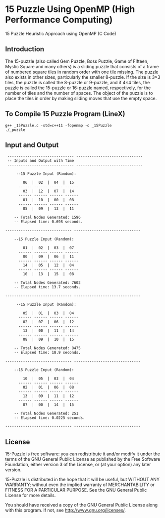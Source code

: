 # 15 Puzzle Using OpenMP (High Performance Computing)
15 Puzzle Heuristic Approach using OpenMP (C Code)

## Introduction
The 15-puzzle (also called Gem Puzzle, Boss Puzzle, Game of Fifteen, Mystic Square and many others) is a sliding puzzle that consists of a frame of numbered square tiles in random order with one tile missing. The puzzle also exists in other sizes, particularly the smaller 8-puzzle. If the size is 3×3 tiles, the puzzle is called the 8-puzzle or 9-puzzle, and if 4×4 tiles, the puzzle is called the 15-puzzle or 16-puzzle named, respectively, for the number of tiles and the number of spaces. The object of the puzzle is to place the tiles in order by making sliding moves that use the empty space.

## To Compile 15 Puzzle Program (LineX)
    g++ _15Puzzle.c -std=c++11 -fopenmp -o _15Puzzle
    ./_puzzle
    
## Input and Output
     ------------------------------ ------------------------------
     -- Inputs and Output with Time
     ------------------------------ ------------------------------

         --15 Puzzle Input (Random):

            06  |  02  |  04  |  15  
          ------ ------ ------ ------ 
            03  |  12  |  07  |  14  
          ------ ------ ------ ------ 
            01  |  10  |  00  |  08  
          ------ ------ ------ ------ 
            05  |  09  |  13  |  11  

        -- Total Nodes Generated: 1596
        -- Elapsed time: 0.698 seconds.

    ------------------------------ ------------------------------

        --15 Puzzle Input (Random):

            01  |  02  |  03  |  07  
          ------ ------ ------ ------ 
            00  |  09  |  06  |  11  
          ------ ------ ------ ------ 
            14  |  05  |  12  |  04  
          ------ ------ ------ ------ 
            10  |  13  |  15  |  08  

        -- Total Nodes Generated: 7602
        -- Elapsed time: 13.7 seconds.

    ------------------------------ ------------------------------

         --15 Puzzle Input (Random):

            05  |  01  |  03  |  04  
          ------ ------ ------ ------ 
            02  |  07  |  06  |  12  
          ------ ------ ------ ------ 
            13  |  00  |  11  |  14  
          ------ ------ ------ ------ 
            08  |  09  |  10  |  15  

        -- Total Nodes Generated: 8475
        -- Elapsed time: 18.9 seconds.

    ------------------------------ ------------------------------

        --15 Puzzle Input (Random):

            10  |  05  |  03  |  04  
          ------ ------ ------ ------ 
            02  |  01  |  06  |  08  
          ------ ------ ------ ------ 
            13  |  09  |  11  |  12  
          ------ ------ ------ ------ 
            07  |  00  |  14  |  15  

        -- Total Nodes Generated: 251
        -- Elapsed time: 0.0225 seconds.

    ------------------------------ ------------------------------
    
## License
15-Puzzle is free software: you can redistribute it and/or modify it under the terms of the GNU General Public License as published by the Free Software Foundation, either version 3 of the License, or (at your option) any later version.

15-Puzzle is distributed in the hope that it will be useful, but WITHOUT ANY WARRANTY; without even the implied warranty of MERCHANTABILITY or FITNESS FOR A PARTICULAR PURPOSE. See the GNU General Public License for more details.

You should have received a copy of the GNU General Public License along with this program. If not, see http://www.gnu.org/licenses/.
